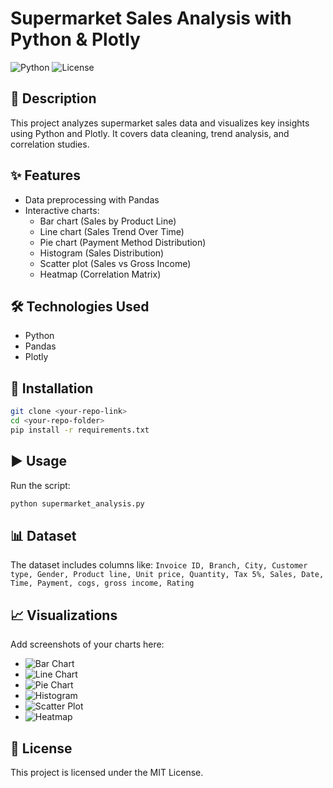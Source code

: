 # Supermarket Sales Analysis with Python & Plotly

![Python](https://img.shields.io/badge/Python-3.8%2B-blue)
![License](https://img.shields.io/badge/License-MIT-green)

## 📌 Description
This project analyzes supermarket sales data and visualizes key insights using Python and Plotly. It covers data cleaning, trend analysis, and correlation studies.

## ✨ Features
- Data preprocessing with Pandas
- Interactive charts:
  - Bar chart (Sales by Product Line)
  - Line chart (Sales Trend Over Time)
  - Pie chart (Payment Method Distribution)
  - Histogram (Sales Distribution)
  - Scatter plot (Sales vs Gross Income)
  - Heatmap (Correlation Matrix)

## 🛠 Technologies Used
- Python
- Pandas
- Plotly

## 📂 Installation
```bash
git clone <your-repo-link>
cd <your-repo-folder>
pip install -r requirements.txt
```

## ▶ Usage
Run the script:
```bash
python supermarket_analysis.py
```

## 📊 Dataset
The dataset includes columns like:
`Invoice ID, Branch, City, Customer type, Gender, Product line, Unit price, Quantity, Tax 5%, Sales, Date, Time, Payment, cogs, gross income, Rating`

## 📈 Visualizations
Add screenshots of your charts here:
- ![Bar Chart](images/bar_chart.png)
- ![Line Chart](images/line_chart.png)
- ![Pie Chart](images/pie_chart.png)
- ![Histogram](images/histogram.png)
- ![Scatter Plot](images/scatter_plot.png)
- ![Heatmap](images/heatmap.png)

## 📜 License
This project is licensed under the MIT License.
